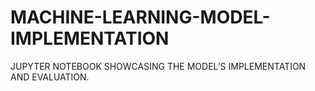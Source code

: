 # MACHINE-LEARNING-MODEL-IMPLEMENTATION
JUPYTER NOTEBOOK SHOWCASING THE MODEL’S IMPLEMENTATION AND EVALUATION.
